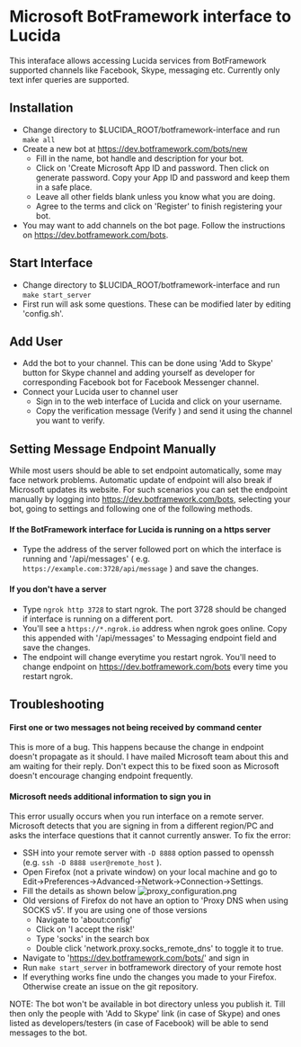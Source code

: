 Microsoft BotFramework interface to Lucida
==========================================

This interaface allows accessing Lucida services from BotFramework supported channels like Facebook, Skype, messaging etc. Currently only text infer queries are supported.

## Installation
* Change directory to $LUCIDA_ROOT/botframework-interface and run `make all`
* Create a new bot at https://dev.botframework.com/bots/new
    - Fill in the name, bot handle and description for your bot.
    - Click on 'Create Microsoft App ID and password. Then click on generate password. Copy your App ID and password and keep them in a safe place.
    - Leave all other fields blank unless you know what you are doing.
    - Agree to the terms and click on 'Register' to finish registering your bot.
* You may want to add channels on the bot page. Follow the instructions on https://dev.botframework.com/bots.

## Start Interface
* Change directory to $LUCIDA_ROOT/botframework-interface and run `make start_server`
* First run will ask some questions. These can be modified later by editing 'config.sh'.

## Add User
* Add the bot to your channel. This can be done using 'Add to Skype' button for Skype channel and adding yourself as developer for corresponding Facebook bot for Facebook Messenger channel.
* Connect your Lucida user to channel user
    - Sign in to the web interface of Lucida and click on your username.
    - Copy the verification message (Verify <token>) and send it using the channel you want to verify.

## Setting Message Endpoint Manually
While most users should be able to set endpoint automatically, some may face network problems. Automatic update of endpoint will also break if Microsoft updates its website. For such scenarios you can
set the endpoint manually by logging into https://dev.botframework.com/bots, selecting your bot, going to settings and following one of the following methods.

#### If the BotFramework interface for Lucida is running on a https server
* Type the address of the server followed port on which the interface is running and '/api/messages' ( e.g. `https://example.com:3728/api/message` ) and save the changes.
#### If you don't have a server
* Type `ngrok http 3728` to start ngrok. The port 3728 should be changed if interface is running on a different port.
* You'll see a `https://*.ngrok.io` address when ngrok goes online. Copy this appended with '/api/messages' to Messaging endpoint field and save the changes.
* The endpoint will change everytime you restart ngrok. You'll need to change endpoint on https://dev.botframework.com/bots every time you restart ngrok.

## Troubleshooting
#### First one or two messages not being received by command center
This is more of a bug. This happens because the change in endpoint doesn't propagate as it should. I have mailed Microsoft team about this and am waiting for their reply. Don't expect this to be fixed soon as Microsoft doesn't encourage changing endpoint frequently.
#### Microsoft needs additional information to sign you in
This error usually occurs when you run interface on a remote server. Microsoft detects that you are signing in from a different region/PC and asks the interface questions that it cannot currently answer. To fix the error:
* SSH into your remote server with `-D 8888` option passed to openssh (e.g. `ssh -D 8888 user@remote_host` ).
* Open Firefox (not a private window) on your local machine and go to Edit->Preferences->Advanced->Network->Connection->Settings.
* Fill the details as shown below
![proxy_configuration.png](proxy_configuration.png)
* Old versions of Firefox do not have an option to 'Proxy DNS when using SOCKS v5'. If you are using one of those versions
  - Navigate to 'about:config'
  - Click on 'I accept the risk!'
  - Type 'socks' in the search box
  - Double click 'network.proxy.socks_remote_dns' to toggle it to true.
* Navigate to 'https://dev.botframework.com/bots/' and sign in
* Run `make start_server` in botframework directory of your remote host
* If everything works fine undo the changes you made to your Firefox. Otherwise create an issue on the git repository.

NOTE: The bot won't be available in bot directory unless you publish it. Till then only the people with 'Add to Skype' link (in case of Skype) and ones listed as developers/testers (in case of Facebook)
will be able to send messages to the bot.
